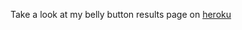Take a look at my belly button results page on [heroku](https://bellybuttonbio-alyza.herokuapp.com/)
